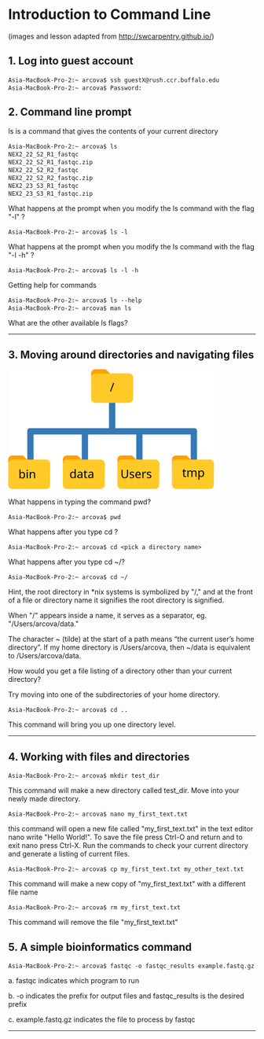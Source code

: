 # Introduction to Command Line
(images and lesson adapted from http://swcarpentry.github.io/)

## 1. Log into guest account 

```
Asia-MacBook-Pro-2:~ arcova$ ssh guestX@rush.ccr.buffalo.edu
Asia-MacBook-Pro-2:~ arcova$ Password: 
```

## 2. Command line prompt

ls is a command that gives the contents of your current directory
```
Asia-MacBook-Pro-2:~ arcova$ ls 
NEX2_22_S2_R1_fastqc					
NEX2_22_S2_R1_fastqc.zip				
NEX2_22_S2_R2_fastqc					
NEX2_22_S2_R2_fastqc.zip				
NEX2_23_S3_R1_fastqc					
NEX2_23_S3_R1_fastqc.zip
```
What happens at the prompt when you modify the ls command with the flag "-l" ?

```
Asia-MacBook-Pro-2:~ arcova$ ls -l
```

What happens at the prompt when you modify the ls command with the flag "-l -h" ?


```
Asia-MacBook-Pro-2:~ arcova$ ls -l -h 
```

Getting help for commands 
```
Asia-MacBook-Pro-2:~ arcova$ ls --help
Asia-MacBook-Pro-2:~ arcova$ man ls 
```
What are the other available ls flags?

---

## 3. Moving around directories and navigating files 
![alt text](filesystem.svg)

What happens in typing the command pwd?
```
Asia-MacBook-Pro-2:~ arcova$ pwd
```
What happens after you type cd ?

```
Asia-MacBook-Pro-2:~ arcova$ cd <pick a directory name>
```
What happens after you type cd ~/? 

```
Asia-MacBook-Pro-2:~ arcova$ cd ~/
```

Hint, the root directory in *nix systems is symbolized by "/," and at the front of a file or directory name it signifies the root directory is signified. 

When "/" appears inside a name, it serves as a separator, eg. "/Users/arcova/data."

The character ~ (tilde) at the start of a path means “the current user’s home directory”. If my home directory is /Users/arcova, then ~/data is equivalent to /Users/arcova/data.

How would you get a file listing of a directory other than your current directory? 

Try moving into one of the subdirectories of your home directory. 

```
Asia-MacBook-Pro-2:~ arcova$ cd ..
```

This command will bring you up one directory level. 

---

## 4. Working with files and directories 

```
Asia-MacBook-Pro-2:~ arcova$ mkdir test_dir
```

This command will make a new directory called test_dir.
Move into your newly made directory. 

```
Asia-MacBook-Pro-2:~ arcova$ nano my_first_text.txt
```
this command will open a new file called "my\_first\_text.txt" in the text editor nano 
write "Hello World!". 
To save the file press Ctrl-O and return and to exit nano press Ctrl-X.
Run the commands to check your current directory and generate a listing of current files. 


```
Asia-MacBook-Pro-2:~ arcova$ cp my_first_text.txt my_other_text.txt
```
This command will make a new copy of "my\_first\_text.txt" with a different file name


```
Asia-MacBook-Pro-2:~ arcova$ rm my_first_text.txt
```

This command will remove the file "my\_first\_text.txt"



## 5. A simple bioinformatics command 

```
Asia-MacBook-Pro-2:~ arcova$ fastqc -o fastqc_results example.fastq.gz
```
a. fastqc indicates which program to run 

b. -o indicates the prefix for output files and fastqc_results is the desired prefix

c. example.fastq.gz indicates the file to process by fastqc

---







